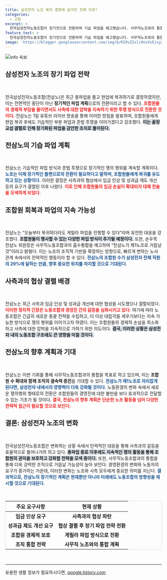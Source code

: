 ```yaml
---
title: 삼성전자 노조 복귀 결정에 숨겨진 진짜 이유!
categories:
  - 고용
excerpt: >
  전국삼성전자노동조합이 장기전으로 전환하며 기습 파업을 예고했습니다. 사무직노조와의 통합도 추진, 제1노조 등극을 노린다. 이들의 결정이 삼성전자 사업에 미칠 영향은? 클릭해서 자세히 알아보세요!
feature_text: >
  전국삼성전자노동조합이 장기전으로 전환하며 기습 파업을 예고했습니다. 사무직노조와의 통합도 추진, 제1노조 등극을 노린다. 이들의 결정이 삼성전자 사업에 미칠 영향은? 클릭해서 자세히 알아보세요!
image: 'https://blogger.googleusercontent.com/img/b/R29vZ2xl/AVvXsEixyZcFfHzMRdzZMjFBmAUKJYCLCGyLL1o632UiGVXcaFdKo_bkvkuCioo0uUKlGfBVcT3P84aROyZIXSBEx3Aw5nCQ3pTgDom1WDC4m8eifvWiAmWEEVb4x6G_l8C0QH225ldMjyaFvpxGEBGNO37VmDTDMHGhJPq73UglMfDca1-0aw/s1600/blogspot.png'
---
```


<p><img src="https://blogger.googleusercontent.com/img/b/R29vZ2xl/AVvXsEixyZcFfHzMRdzZMjFBmAUKJYCLCGyLL1o632UiGVXcaFdKo_bkvkuCioo0uUKlGfBVcT3P84aROyZIXSBEx3Aw5nCQ3pTgDom1WDC4m8eifvWiAmWEEVb4x6G_l8C0QH225ldMjyaFvpxGEBGNO37VmDTDMHGhJPq73UglMfDca1-0aw/s1600/blogspot.png" alt="info 속보" /></p>

<h2 data-ke-size="size26">삼성전자 노조의 장기 파업 전략</h2>

<p data-ke-size="size16">&nbsp;</p>

<p>전국삼성전자노동조합(전삼노)은 최근 총파업을 풀고 현업에 복귀하기로 결정하였지만, 이는 전면적인 중단이 아닌 <strong>장기적인 파업 계획</strong>으로의 전환이라고 할 수 있다. <b><span style="color: #ee2323;">조합원들의 경제적 부담을 줄이면서도 사측에 대한 압박을 지속하기 위한 투쟁 방식으로 전환한 것이다.</span></b> 전삼노는 1일 유튜브 라이브 방송을 통해 이러한 방침을 발표하며, 조합원들에게 현업 복귀 후에도 기습적인 부분 파업과 준법 투쟁을 이어가겠다고 강조했다. <b><span style="background-color: #21538527;">이는 끝장 교섭 결렬로 인해 장기화된 파업을 감안한 조치로 풀이된다.</span></b> </p>

<h2 data-ke-size="size26">전삼노의 기습 파업 계획</h2>

<p data-ke-size="size16">&nbsp;</p>

<p>전삼노는 기습적인 파업 방식과 준법 투쟁으로 장기적인 쟁의 행위를 계속할 계획이다. <b><span style="color: #1a5490;">노조는 이제 장기적인 플랜으로의 전환이 필요하다고 말하며, 조합원들에게 복귀를 유도하고 있는 상황이다.</span></b> 이러한 결정은 사측과의 협상에서 임금 인상 및 성과급 제도 개선 등의 요구가 결렬된 이후 나왔다. <b><span style="color: #ee2323;">이로 인해 조합원들의 임금 손실이 확대되자 대체 전술을 모색하게 되었다.</span></b> </p>

<h2 data-ke-size="size26">조합원 회복과 파업의 지속 가능성</h2>

<p data-ke-size="size16">&nbsp;</p>

<p>전삼노는 “오늘부터 복귀하더라도 게릴라 파업을 진행할 수 있다”라며 유연한 대응을 강조했다. <b><span style="background-color: #21538527;">조합원들이 행사할 수 있는 다양한 파업 방식이 추가될 예정이다.</span></b> 또한, 손우목 전삼노 위원장은 사무직노동조합과의 흡수통합을 예고하며 “전삼노가 제1노조로 거듭날 것”이라고 밝혔다. 이는 노조의 조직적 기반을 확장하는 방향으로, 빠르게 변하는 노사 관계 속에서의 전략적인 행동이라 할 수 있다. <b><span style="color: #1a5490;">전삼노의 조합원 수가 삼성전자 전체 직원의 29%에 달하는 만큼, 향후 중요한 위치를 차지할 것으로 기대된다.</span></b></p>

<h2 data-ke-size="size26">사측과의 협상 결렬 배경</h2>

<p data-ke-size="size16">&nbsp;</p>

<p>전삼노는 최근 사측과 임금 인상 및 성과급 개선에 대한 협상을 시도했으나 결렬되었다. <b><span style="color: #ee2323;">이러한 정치적 긴장은 노동조합과 경영진 간의 갈등을 심화시키고 있다.</span></b> 여기에 따라 노동조합은 긴급히 새로운 총괄 전략을 수립하고, 더 이상 대립각을 세우기보다는 지속 가능한 방식으로 쟁의 행위를 이어가고자 하였다. 이는 조합원들의 경제적 손실을 최소화하고 사측에 대한 압박을 지속적으로 가하기 위한 의도이다. <b><span style="background-color: #21538527;">결국, 이러한 상황은 삼성전자 내의 노동조합 구조에도 큰 영향을 미칠 것이다.</span></b></p>

<h2 data-ke-size="size26">전삼노의 향후 계획과 기대</h2>

<p data-ke-size="size16">&nbsp;</p>

<p>전삼노는 이번 기회를 통해 사무직노동조합과의 통합을 목표로 하고 있으며, 이는 <strong>조합원 수 확대와 함께 조직의 결속력 증진</strong>을 기대할 수 있다. <b><span style="color: #1a5490;">전삼노가 제1노조로 자리잡게 된다면, 삼성전자 내에서의 영향력이 더욱 강화될 것이다.</span></b> 노동환경의 변화 속에서 새로운 쟁의행위 형태로의 전환은 조합원들의 경영진에 대한 불만을 보다 효과적으로 전달할 수 있는 기초가 될 것이다. <b><span style="color: #ee2323;">결국, 전삼노의 향후 계획은 단순한 노조 활동을 넘어 다양한 전략적 접근이 필요할 것으로 보인다.</span></b></p>

<h2 data-ke-size="size26">결론: 삼성전자 노조의 변화</h2>

<p data-ke-size="size16">&nbsp;</p>

<p>전국삼성전자노동조합은 변화하는 상황 속에서 탄력적인 대응을 통해 사측과의 갈등을 효율적으로 풀어나가려 하고 있다. <b><span style="background-color: #21538527;">총파업 종료 이후에도 지속적인 쟁의 활동을 통해 조합원의 권익을 보호하고 강화할 전략을 모색 중이다.</span></b> 또한, 사무직노동조합과의 통합을 통해 더욱 강력한 조직으로 거듭날 가능성이 높아 보인다. 경영환경의 변화와 노동자의 요구가 증가하는 가운데, 이러한 변화는 노조와 사측 모두에게 중요한 의미를 지닌다. <b><span style="color: #1a5490;">결과적으로, 전삼노의 장기적인 계획은 현재뿐만 아니라 미래에도 노동조합의 방향성을 제시할 것으로 기대된다.</span></b> </p>

<p data-ke-size="size16">&nbsp;</p>

<table style="width: 100%; border: 1px solid #ddd;">
    <thead>
        <tr>
            <th style="text-align: center;">주요 요구사항</th>
            <th style="text-align: center;">현재 상황</th>
        </tr>
    </thead>
    <tbody>
        <tr>
            <td style="text-align: center; height: 17px;"><b>임금 인상 요구</b></td>
            <td style="text-align: center; height: 17px;"><b>사측과의 협상 파탄</b></td>
        </tr>
        <tr>
            <td style="text-align: center; height: 17px;"><b>성과급 제도 개선 요구</b></td>
            <td style="text-align: center; height: 17px;"><b>협상 결렬 후 장기 파업 전략 전환</b></td>
        </tr>
        <tr>
            <td style="text-align: center; height: 17px;"><b>조합원 경제적 보호</b></td>
            <td style="text-align: center; height: 17px;"><b>게릴라 파업 방식으로 전환</b></td>
        </tr>
        <tr>
            <td style="text-align: center; height: 17px;"><b>조직 통합 전략</b></td>
            <td style="text-align: center; height: 17px;"><b>사무직 노조와의 통합 계획</b></td>
        </tr>
    </tbody>
</table>

<p data-ke-size="size16">&nbsp;</p>

<hr />
유용한 생활 정보가 필요하시다면, <a href="https://qoogle.tistory.com" rel="dofollow">qoogle.tistory.com</a>


